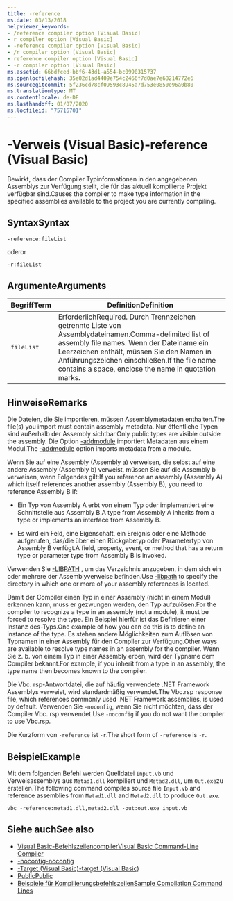 ```yaml
---
title: -reference
ms.date: 03/13/2018
helpviewer_keywords:
- /reference compiler option [Visual Basic]
- r compiler option [Visual Basic]
- -reference compiler option [Visual Basic]
- /r compiler option [Visual Basic]
- reference compiler option [Visual Basic]
- -r compiler option [Visual Basic]
ms.assetid: 66bdfced-bbf6-43d1-a554-bc0990315737
ms.openlocfilehash: 35e02d1ad4409e754c2466f7d0ae7e68214772e6
ms.sourcegitcommit: 5f236cd78cf09593c8945a7d753e0850e96a0b80
ms.translationtype: MT
ms.contentlocale: de-DE
ms.lasthandoff: 01/07/2020
ms.locfileid: "75716701"
---
```

# <a name="-reference-visual-basic"></a><span data-ttu-id="7b4ed-102">-Verweis (Visual Basic)</span><span class="sxs-lookup"><span data-stu-id="7b4ed-102">-reference (Visual Basic)</span></span>
<span data-ttu-id="7b4ed-103">Bewirkt, dass der Compiler Typinformationen in den angegebenen Assemblys zur Verfügung stellt, die für das aktuell kompilierte Projekt verfügbar sind.</span><span class="sxs-lookup"><span data-stu-id="7b4ed-103">Causes the compiler to make type information in the specified assemblies available to the project you are currently compiling.</span></span>  
  
## <a name="syntax"></a><span data-ttu-id="7b4ed-104">Syntax</span><span class="sxs-lookup"><span data-stu-id="7b4ed-104">Syntax</span></span>  
  
```console  
-reference:fileList  
```

<span data-ttu-id="7b4ed-105">oder</span><span class="sxs-lookup"><span data-stu-id="7b4ed-105">or</span></span>

```console
-r:fileList  
```  
  
## <a name="arguments"></a><span data-ttu-id="7b4ed-106">Argumente</span><span class="sxs-lookup"><span data-stu-id="7b4ed-106">Arguments</span></span>  
  
|<span data-ttu-id="7b4ed-107">Begriff</span><span class="sxs-lookup"><span data-stu-id="7b4ed-107">Term</span></span>|<span data-ttu-id="7b4ed-108">Definition</span><span class="sxs-lookup"><span data-stu-id="7b4ed-108">Definition</span></span>|  
|---|---|  
|`fileList`|<span data-ttu-id="7b4ed-109">Erforderlich</span><span class="sxs-lookup"><span data-stu-id="7b4ed-109">Required.</span></span> <span data-ttu-id="7b4ed-110">Durch Trennzeichen getrennte Liste von Assemblydateinamen.</span><span class="sxs-lookup"><span data-stu-id="7b4ed-110">Comma-delimited list of assembly file names.</span></span> <span data-ttu-id="7b4ed-111">Wenn der Dateiname ein Leerzeichen enthält, müssen Sie den Namen in Anführungszeichen einschließen.</span><span class="sxs-lookup"><span data-stu-id="7b4ed-111">If the file name contains a space, enclose the name in quotation marks.</span></span>|  
  
## <a name="remarks"></a><span data-ttu-id="7b4ed-112">Hinweise</span><span class="sxs-lookup"><span data-stu-id="7b4ed-112">Remarks</span></span>  
 <span data-ttu-id="7b4ed-113">Die Dateien, die Sie importieren, müssen Assemblymetadaten enthalten.</span><span class="sxs-lookup"><span data-stu-id="7b4ed-113">The file(s) you import must contain assembly metadata.</span></span> <span data-ttu-id="7b4ed-114">Nur öffentliche Typen sind außerhalb der Assembly sichtbar.</span><span class="sxs-lookup"><span data-stu-id="7b4ed-114">Only public types are visible outside the assembly.</span></span> <span data-ttu-id="7b4ed-115">Die Option [-addmodule](../../../visual-basic/reference/command-line-compiler/addmodule.md) importiert Metadaten aus einem Modul.</span><span class="sxs-lookup"><span data-stu-id="7b4ed-115">The [-addmodule](../../../visual-basic/reference/command-line-compiler/addmodule.md) option imports metadata from a module.</span></span>  
  
 <span data-ttu-id="7b4ed-116">Wenn Sie auf eine Assembly (Assembly a) verweisen, die selbst auf eine andere Assembly (Assembly b) verweist, müssen Sie auf die Assembly b verweisen, wenn Folgendes gilt:</span><span class="sxs-lookup"><span data-stu-id="7b4ed-116">If you reference an assembly (Assembly A) which itself references another assembly (Assembly B), you need to reference Assembly B if:</span></span>  
  
- <span data-ttu-id="7b4ed-117">Ein Typ von Assembly A erbt von einem Typ oder implementiert eine Schnittstelle aus Assembly B.</span><span class="sxs-lookup"><span data-stu-id="7b4ed-117">A type from Assembly A inherits from a type or implements an interface from Assembly B.</span></span>  
  
- <span data-ttu-id="7b4ed-118">Es wird ein Feld, eine Eigenschaft, ein Ereignis oder eine Methode aufgerufen, das/die über einen Rückgabetyp oder Parametertyp von Assembly B verfügt.</span><span class="sxs-lookup"><span data-stu-id="7b4ed-118">A field, property, event, or method that has a return type or parameter type from Assembly B is invoked.</span></span>  
  
 <span data-ttu-id="7b4ed-119">Verwenden Sie [-LIBPATH](../../../visual-basic/reference/command-line-compiler/libpath.md) , um das Verzeichnis anzugeben, in dem sich ein oder mehrere der Assemblyverweise befinden.</span><span class="sxs-lookup"><span data-stu-id="7b4ed-119">Use [-libpath](../../../visual-basic/reference/command-line-compiler/libpath.md) to specify the directory in which one or more of your assembly references is located.</span></span>  
  
 <span data-ttu-id="7b4ed-120">Damit der Compiler einen Typ in einer Assembly (nicht in einem Modul) erkennen kann, muss er gezwungen werden, den Typ aufzulösen.</span><span class="sxs-lookup"><span data-stu-id="7b4ed-120">For the compiler to recognize a type in an assembly (not a module), it must be forced to resolve the type.</span></span> <span data-ttu-id="7b4ed-121">Ein Beispiel hierfür ist das Definieren einer Instanz des-Typs.</span><span class="sxs-lookup"><span data-stu-id="7b4ed-121">One example of how you can do this is to define an instance of the type.</span></span> <span data-ttu-id="7b4ed-122">Es stehen andere Möglichkeiten zum Auflösen von Typnamen in einer Assembly für den Compiler zur Verfügung.</span><span class="sxs-lookup"><span data-stu-id="7b4ed-122">Other ways are available to resolve type names in an assembly for the compiler.</span></span> <span data-ttu-id="7b4ed-123">Wenn Sie z. b. von einem Typ in einer Assembly erben, wird der Typname dem Compiler bekannt.</span><span class="sxs-lookup"><span data-stu-id="7b4ed-123">For example, if you inherit from a type in an assembly, the type name then becomes known to the compiler.</span></span>  
  
 <span data-ttu-id="7b4ed-124">Die Vbc. rsp-Antwortdatei, die auf häufig verwendete .NET Framework Assemblys verweist, wird standardmäßig verwendet.</span><span class="sxs-lookup"><span data-stu-id="7b4ed-124">The Vbc.rsp response file, which references commonly used .NET Framework assemblies, is used by default.</span></span> <span data-ttu-id="7b4ed-125">Verwenden Sie `-noconfig`, wenn Sie nicht möchten, dass der Compiler Vbc. rsp verwendet.</span><span class="sxs-lookup"><span data-stu-id="7b4ed-125">Use `-noconfig` if you do not want the compiler to use Vbc.rsp.</span></span>  
  
 <span data-ttu-id="7b4ed-126">Die Kurzform von `-reference` ist `-r`.</span><span class="sxs-lookup"><span data-stu-id="7b4ed-126">The short form of `-reference` is `-r`.</span></span>  
  
## <a name="example"></a><span data-ttu-id="7b4ed-127">Beispiel</span><span class="sxs-lookup"><span data-stu-id="7b4ed-127">Example</span></span>  
 <span data-ttu-id="7b4ed-128">Mit dem folgenden Befehl werden Quelldatei `Input.vb` und Verweisassemblys aus `Metad1.dll` kompiliert und `Metad2.dll`, um `Out.exe`zu erstellen.</span><span class="sxs-lookup"><span data-stu-id="7b4ed-128">The following command compiles source file `Input.vb` and reference assemblies from `Metad1.dll` and `Metad2.dll` to produce `Out.exe`.</span></span>  
  
```console
vbc -reference:metad1.dll,metad2.dll -out:out.exe input.vb  
```  
  
## <a name="see-also"></a><span data-ttu-id="7b4ed-129">Siehe auch</span><span class="sxs-lookup"><span data-stu-id="7b4ed-129">See also</span></span>

- [<span data-ttu-id="7b4ed-130">Visual Basic-Befehlszeilencompiler</span><span class="sxs-lookup"><span data-stu-id="7b4ed-130">Visual Basic Command-Line Compiler</span></span>](../../../visual-basic/reference/command-line-compiler/index.md)
- [<span data-ttu-id="7b4ed-131">-noconfig</span><span class="sxs-lookup"><span data-stu-id="7b4ed-131">-noconfig</span></span>](../../../visual-basic/reference/command-line-compiler/noconfig.md)
- [<span data-ttu-id="7b4ed-132">-Target (Visual Basic)</span><span class="sxs-lookup"><span data-stu-id="7b4ed-132">-target (Visual Basic)</span></span>](../../../visual-basic/reference/command-line-compiler/target.md)
- [<span data-ttu-id="7b4ed-133">Public</span><span class="sxs-lookup"><span data-stu-id="7b4ed-133">Public</span></span>](../../../visual-basic/language-reference/modifiers/public.md)
- [<span data-ttu-id="7b4ed-134">Beispiele für Kompilierungsbefehlszeilen</span><span class="sxs-lookup"><span data-stu-id="7b4ed-134">Sample Compilation Command Lines</span></span>](../../../visual-basic/reference/command-line-compiler/sample-compilation-command-lines.md)
